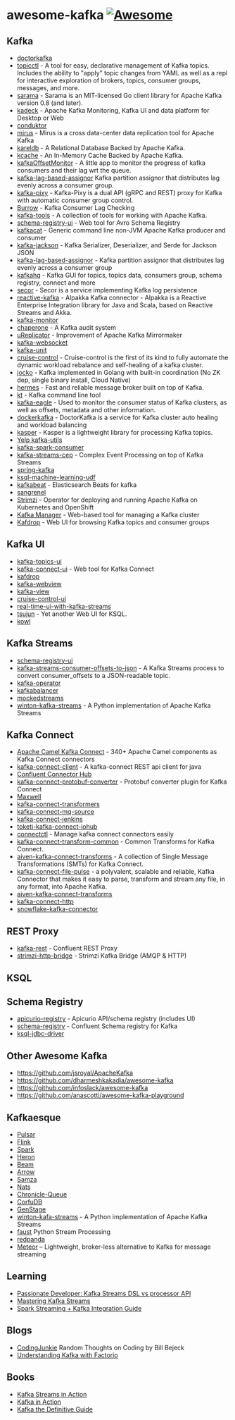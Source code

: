 # awesome-kafka [![Awesome](https://cdn.rawgit.com/sindresorhus/awesome/d7305f38d29fed78fa85652e3a63e154dd8e8829/media/badge.svg)](https://github.com/sindresorhus/awesome)

## Kafka

- [doctorkafka](https://github.com/pinterest/doctorkafka)
- [topicctl](https://github.com/segmentio/topicctl) - A tool for easy, declarative management of Kafka topics. Includes the ability to "apply" topic changes from YAML as well as a repl for interactive exploration of brokers, topics, consumer groups, messages, and more.
- [sarama](https://github.com/Shopify/sarama) - Sarama is an MIT-licensed Go client library for Apache Kafka version 0.8 (and later).
- [kadeck](https://www.xeotek.com/kadeck/) - Apache Kafka Monitoring, Kafka UI and data platform for Desktop or Web
- [conduktor](https://www.conduktor.io/)
- [mirus](https://github.com/salesforce/mirus) - Mirus is a cross data-center data replication tool for Apache Kafka 
- [kareldb](https://github.com/rayokota/kareldb) - A Relational Database Backed by Apache Kafka.
- [kcache](https://github.com/rayokota/kcache) - An In-Memory Cache Backed by Apache Kafka.
- [kafkaOffsetMonitor](https://github.com/quantifind/KafkaOffsetMonitor) - A little app to monitor the progress of kafka consumers and their lag wrt the queue. 
- [kafka-lag-based-assignor](https://github.com/grantneale/kafka-lag-based-assignor) Kafka partition assignor that distributes lag evenly across a consumer group.
- [kafka-pixy](https://github.com/mailgun/kafka-pixy) - Kafka-Pixy is a dual API (gRPC and REST) proxy for Kafka with automatic consumer group control.
- [Burrow](https://github.com/linkedin/Burrow) - Kafka Consumer Lag Checking 
- [kafka-tools](https://github.com/linkedin/kafka-tools) - A collection of tools for working with Apache Kafka. 
- [schema-registry-ui](https://github.com/landoop/schema-registry-ui) - Web tool for Avro Schema Registry
- [kafkacat](https://github.com/edenhill/kafkacat) - Generic command line non-JVM Apache Kafka producer and consumer 
- [kafka-jackson](https://github.com/jcustenborder/kafka-jackson) - Kafka Serializer, Deserializer, and Serde for Jackson JSON 
- [kafka-lag-based-assignor](https://github.com/grantneale/kafka-lag-based-assignor) - Kafka partition assignor that distributes lag evenly across a consumer group
- [kafkahq](https://github.com/tchiotludo/kafkahq) - Kafka GUI for topics, topics data, consumers group, schema registry, connect and more
- [secor](https://github.com/pinterest/secor) - Secor is a service implementing Kafka log persistence
- [reactive-kafka](https://github.com/akka/reactive-kafka) - Alpakka Kafka connector - Alpakka is a Reactive Enterprise Integration library for Java and Scala, based on Reactive Streams and Akka.
- [kafka-monitor](https://github.com/linkedin/kafka-monitor)
- [chaperone](https://github.com/uber/chaperone) - A Kafka audit system 
- [uReplicator](https://github.com/uber/uReplicator) - Improvement of Apache Kafka Mirrormaker 
- [kafka-websocket](https://github.com/b/kafka-websocket)
- [kafka-unit](https://github.com/chbatey/kafka-unit)
- [cruise-control](https://github.com/linkedin/cruise-control) - Cruise-control is the first of its kind to fully automate the dynamic workload rebalance and self-healing of a kafka cluster.
- [jocko](https://github.com/travisjeffery/jocko) - Kafka implemented in Golang with built-in coordination (No ZK dep, single binary install, Cloud Native)
- [hermes](https://github.com/allegro/hermes) - Fast and reliable message broker built on top of Kafka. 
- [kt](https://github.com/fgeller/kt) - Kafka command line tool 
- [kafka-eagle](https://github.com/smartloli/kafka-eagle) - Used to monitor the consumer status of Kafka clusters, as well as offsets, metadata and other information. 
- [dockerkafka](https://github.com/pinterest/doctorkafka) - DoctorKafka is a service for Kafka cluster auto healing and workload balancing 
- [kasper](https://github.com/movio/kasper) - Kasper is a lightweight library for processing Kafka topics. 
- [Yelp kafka-utils](https://github.com/Yelp/kafka-utils)
- [kafka-spark-consumer](https://github.com/dibbhatt/kafka-spark-consumer)
- [kafka-streams-cep](https://github.com/fhussonnois/kafkastreams-cep) - Complex Event Processing on top of Kafka Streams 
- [spring-kafka](https://github.com/spring-projects/spring-kafka)
- [ksql-machine-learning-udf](https://github.com/kaiwaehner/ksql-machine-learning-udf)
- [kafkabeat](https://github.com/dearcode/kafkabeat) - Elasticsearch Beats for kafka 
- [sangrenel](https://github.com/jamiealquiza/sangrenel)
- [Strimzi](https://github.com/strimzi/strimzi-kafka-operator) - Operator for deploying and running Apache Kafka on Kubernetes and OpenShift
- [Kafka Manager](https://github.com/yahoo/kafka-manager) - Web-based tool for managing a Kafka cluster
- [Kafdrop](https://github.com/obsidiandynamics/kafdrop) - Web UI for browsing Kafka topics and consumer groups

## Kafka UI
- [kafka-topics-ui](https://github.com/lensesio/kafka-topics-ui)
- [kafka-connect-ui](https://github.com/landoop/kafka-connect-ui) - Web tool for Kafka Connect
- [kafdrop](https://github.com/obsidiandynamics/kafdrop)
- [kafka-webview](https://github.com/SourceLabOrg/kafka-webview)
- [kafka-view](https://github.com/fede1024/kafka-view)
- [cruise-control-ui](https://github.com/linkedin/cruise-control-ui)
- [real-time-ui-with-kafka-streams](https://github.com/lucasjellema/real-time-ui-with-kafka-streams)
- [tsujun](https://github.com/matsumana/tsujun) - Yet another Web UI for KSQL.
- [kowl](https://github.com/cloudhut/kowl)

## Kafka Streams
- [schema-registry-ui](https://github.com/lensesio/schema-registry-ui)
- [kafka-streams-consumer-offsets-to-json](https://github.com/sderosiaux/kafka-streams-consumer-offsets-to-json) - A Kafka Streams process to convert consumer_offsets to a JSON-readable topic.
- [kafka-operator](https://github.com/krallistic/kafka-operator)
- [kafkabalancer](https://github.com/CAFxX/kafkabalancer)
- [mockedstreams](https://github.com/jpzk/mockedstreams)
- [winton-kafka-streams](https://github.com/wintoncode/winton-kafka-streams) - A Python implementation of Apache Kafka Streams

## Kafka Connect

- [Apache Camel Kafka Connect](https://camel.apache.org/camel-kafka-connector/latest/index.html) - 340+ Apache Camel components as Kafka Connect connectors
- [kafka-connect-client](https://github.com/SourceLabOrg/kafka-connect-client) - A kafka-connect REST api client for java 
- [Confluent Connector Hub](https://www.confluent.io/product/connectors/)
- [kafka-connect-protobuf-converter](https://github.com/blueapron/kafka-connect-protobuf-converter) - Protobuf converter plugin for Kafka Connect 
- [Maxwell](https://github.com/zendesk/maxwell)
- [kafka-connect-transformers](https://github.com/Landoop/kafka-connect-transformers)
- [kafka-connect-mq-source](https://github.com/ibm-messaging/kafka-connect-mq-source)
- [kafka-connect-jenkins](https://github.com/yaravind/kafka-connect-jenkins)
- [toketi-kafka-connect-iohub](https://github.com/Azure/toketi-kafka-connect-iothub)
- [connectctl](https://github.com/90poe/connectctl) - Manage kafka connect connectors easily
- [kafka-connect-transform-common](https://github.com/jcustenborder/kafka-connect-transform-common) - Common Transforms for Kafka Connect.
- [aiven-kafka-connect-transforms](https://github.com/aiven/aiven-kafka-connect-transforms) - A collection of Single Message Transformations (SMTs) for Kafka Connect.
- [kafka-connect-file-pulse](https://github.com/streamthoughts/kafka-connect-file-pulse) - a polyvalent, scalable and reliable, Kafka Connector that makes it easy to parse, transform and stream any file, in any format, into Apache Kafka.
- [aiven-kafka-connect-transforms](https://github.com/aiven/aiven-kafka-connect-transforms)
- [kafka-connect-http](https://github.com/thomaskwscott/kafka-connect-http)
- [snowflake-kafka-connector](https://github.com/snowflakedb/snowflake-kafka-connector)

## REST Proxy

- [kafka-rest](https://github.com/confluentinc/kafka-rest) - Confluent REST Proxy
- [strimzi-http-bridge](https://github.com/strimzi/strimzi-kafka-bridge) - Strimzi Kafka Bridge (AMQP & HTTP)

## KSQL

## Schema Registry

- [apicurio-registry](https://github.com/Apicurio/apicurio-registry) - Apicurio API/schema registry (includes UI)
- [schema-registry](https://github.com/confluentinc/schema-registry) - Confluent Schema registry for Kafka
- [ksql-jdbc-driver](https://github.com/mmolimar/ksql-jdbc-driver)

## Other Awesome Kafka

- https://github.com/jsroyal/ApacheKafka
- https://github.com/dharmeshkakadia/awesome-kafka
- https://github.com/infoslack/awesome-kafka
- https://github.com/anascotti/awesome-kafka-playground

## Kafkaesque

- [Pulsar](https://github.com/apache/incubator-pulsar)
- [Flink](https://flink.apache.org/)
- [Spark](https://spark.apache.org/)
- [Heron](https://github.com/apache/incubator-heron)
- [Beam](https://beam.apache.org/)
- [Arrow](https://arrow.apache.org/)
- [Samza](https://samza.apache.org/)
- [Nats](https://nats.io/)
- [Chronicle-Queue](https://github.com/OpenHFT/Chronicle-Queue)
- [CorfuDB](https://github.com/CorfuDB/CorfuDB)
- [GenStage](https://hexdocs.pm/gen_stage/GenStage.html)
- [winton-kafa-streams](https://github.com/wintoncode/winton-kafka-streams) - A Python implementation of Apache Kafka Streams 
- [faust](https://github.com/robinhood/faust) Python Stream Processing 
- [redpanda](https://vectorized.io/)
- [Meteor](https://github.com/obsidiandynamics/meteor) – Lightweight, broker-less alternative to Kafka for message streaming

## Learning

- [Passionate Developer: Kafka Streams DSL vs processor API](http://mkuthan.github.io/blog/2017/11/02/kafka-streams-dsl-vs-processor-api/)
- [Mastering Kafka Streams](https://jaceklaskowski.gitbooks.io/mastering-kafka-streams)
- [Spark Streaming + Kafka Integration Guide](https://spark.apache.org/docs/latest/streaming-kafka-integration.html)

## Blogs
- [CodingJunkie](http://codingjunkie.net/) Random Thoughts on Coding by Bill Bejeck
- [Understanding Kafka with Factorio](https://hackernoon.com/understanding-kafka-with-factorio-74e8fc9bf181)

## Books
- [Kafka Streams in Action](https://www.manning.com/books/kafka-streams-in-action)
- [Kafka in Action](https://www.manning.com/books/kafka-in-action)
- [Kafka the Definitive Guide](http://shop.oreilly.com/product/0636920044123.do)
